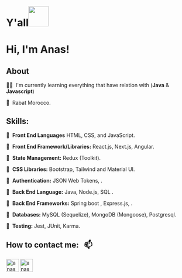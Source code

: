 <h1 align="start">Y'all<img src="https://github.com/NoobMahbub/NoobMahbub/blob/main/Wave.gif" height="55px" width="55px"> </h1>

# Hi, I'm Anas!

## About

👨‍💻&nbsp; I'm currently learning everything that have relation with (<strong>Java</strong> & <strong>Javascript</strong>)


📍&nbsp; Rabat Morocco.




## Skills: 

🔹&nbsp;  **Front End Languages** HTML, CSS, and JavaScript.

🔸&nbsp;  **Front End Framework/Libraries:** React.js, Next.js,  Angular.

🔹&nbsp;  **State Management:** Redux (Toolkit).

🔸&nbsp;  **CSS Libraries:** Bootstrap, Tailwind and Material UI.

🔹&nbsp;  **Authentication:**  JSON Web Tokens, .

🔸&nbsp;  **Back End Language:** Java, Node.js, SQL .

🔹&nbsp;  **Back End Frameworks:** Spring boot , Express.js, .

🔸&nbsp;  **Databases:** MySQL (Sequelize), MongoDB (Mongoose), Postgresql.

🔹&nbsp;  **Testing:** Jest, JUnit, Karma.




 ## How to contact me:  &nbsp; 📫  <br />

<img align="left" alt="anasmak04 | LinkedIn" width="35px" href="https://www.linkedin.com/in/anas-elmakhloufi/" src="https://img.icons8.com/color/48/ffffff/linkedin.png"/>
<img align="left" alt="anasmak04 | Email" width="35px"  src="https://img.icons8.com/fluency/48/ffffff/new-post.png" />
 




